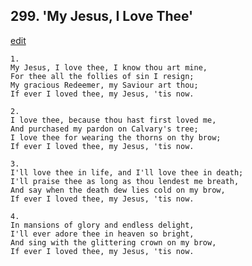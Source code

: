 
## 299.  'My Jesus, I Love Thee'
[edit](https://docs.google.com/document/d/1osaQCCYSdSjq3aqITuH6KqlO1ngPnOy5/edit?mode=html)



    1.
    My Jesus, I love thee, I know thou art mine,
    For thee all the follies of sin I resign;
    My gracious Redeemer, my Saviour art thou;
    If ever I loved thee, my Jesus, 'tis now.

    2.
    I love thee, because thou hast first loved me,
    And purchased my pardon on Calvary's tree;
    I love thee for wearing the thorns on thy brow;
    If ever I loved thee, my Jesus, 'tis now.

    3.
    I'll love thee in life, and I'll love thee in death;
    I'll praise thee as long as thou lendest me breath,
    And say when the death dew lies cold on my brow,
    If ever I loved thee, my Jesus, 'tis now.

    4.
    In mansions of glory and endless delight,
    I'll ever adore thee in heaven so bright,
    And sing with the glittering crown on my brow,
    If ever I loved thee, my Jesus, 'tis now.
